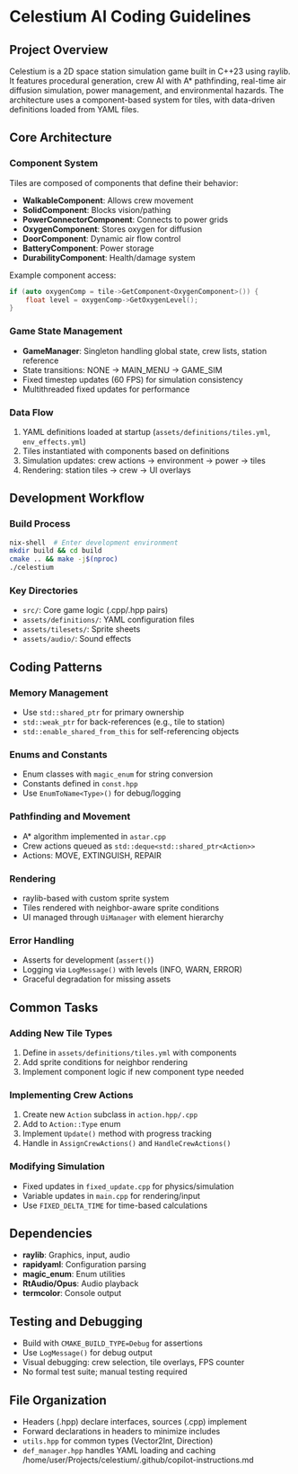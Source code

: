 # Celestium AI Coding Guidelines

## Project Overview
Celestium is a 2D space station simulation game built in C++23 using raylib. It features procedural generation, crew AI with A* pathfinding, real-time air diffusion simulation, power management, and environmental hazards. The architecture uses a component-based system for tiles, with data-driven definitions loaded from YAML files.

## Core Architecture

### Component System
Tiles are composed of components that define their behavior:
- **WalkableComponent**: Allows crew movement
- **SolidComponent**: Blocks vision/pathing
- **PowerConnectorComponent**: Connects to power grids
- **OxygenComponent**: Stores oxygen for diffusion
- **DoorComponent**: Dynamic air flow control
- **BatteryComponent**: Power storage
- **DurabilityComponent**: Health/damage system

Example component access:
```cpp
if (auto oxygenComp = tile->GetComponent<OxygenComponent>()) {
    float level = oxygenComp->GetOxygenLevel();
}
```

### Game State Management
- **GameManager**: Singleton handling global state, crew lists, station reference
- State transitions: NONE → MAIN_MENU → GAME_SIM
- Fixed timestep updates (60 FPS) for simulation consistency
- Multithreaded fixed updates for performance

### Data Flow
1. YAML definitions loaded at startup (`assets/definitions/tiles.yml`, `env_effects.yml`)
2. Tiles instantiated with components based on definitions
3. Simulation updates: crew actions → environment → power → tiles
4. Rendering: station tiles → crew → UI overlays

## Development Workflow

### Build Process
```bash
nix-shell  # Enter development environment
mkdir build && cd build
cmake .. && make -j$(nproc)
./celestium
```

### Key Directories
- `src/`: Core game logic (.cpp/.hpp pairs)
- `assets/definitions/`: YAML configuration files
- `assets/tilesets/`: Sprite sheets
- `assets/audio/`: Sound effects

## Coding Patterns

### Memory Management
- Use `std::shared_ptr` for primary ownership
- `std::weak_ptr` for back-references (e.g., tile to station)
- `std::enable_shared_from_this` for self-referencing objects

### Enums and Constants
- Enum classes with `magic_enum` for string conversion
- Constants defined in `const.hpp`
- Use `EnumToName<Type>()` for debug/logging

### Pathfinding and Movement
- A* algorithm implemented in `astar.cpp`
- Crew actions queued as `std::deque<std::shared_ptr<Action>>`
- Actions: MOVE, EXTINGUISH, REPAIR

### Rendering
- raylib-based with custom sprite system
- Tiles rendered with neighbor-aware sprite conditions
- UI managed through `UiManager` with element hierarchy

### Error Handling
- Asserts for development (`assert()`)
- Logging via `LogMessage()` with levels (INFO, WARN, ERROR)
- Graceful degradation for missing assets

## Common Tasks

### Adding New Tile Types
1. Define in `assets/definitions/tiles.yml` with components
2. Add sprite conditions for neighbor rendering
3. Implement component logic if new component type needed

### Implementing Crew Actions
1. Create new `Action` subclass in `action.hpp/.cpp`
2. Add to `Action::Type` enum
3. Implement `Update()` method with progress tracking
4. Handle in `AssignCrewActions()` and `HandleCrewActions()`

### Modifying Simulation
- Fixed updates in `fixed_update.cpp` for physics/simulation
- Variable updates in `main.cpp` for rendering/input
- Use `FIXED_DELTA_TIME` for time-based calculations

## Dependencies
- **raylib**: Graphics, input, audio
- **rapidyaml**: Configuration parsing
- **magic_enum**: Enum utilities
- **RtAudio/Opus**: Audio playback
- **termcolor**: Console output

## Testing and Debugging
- Build with `CMAKE_BUILD_TYPE=Debug` for assertions
- Use `LogMessage()` for debug output
- Visual debugging: crew selection, tile overlays, FPS counter
- No formal test suite; manual testing required

## File Organization
- Headers (.hpp) declare interfaces, sources (.cpp) implement
- Forward declarations in headers to minimize includes
- `utils.hpp` for common types (Vector2Int, Direction)
- `def_manager.hpp` handles YAML loading and caching</content>
<parameter name="filePath">/home/user/Projects/celestium/.github/copilot-instructions.md